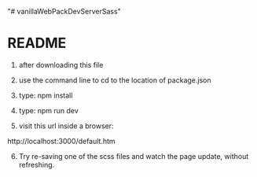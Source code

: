 "# vanillaWebPackDevServerSass" 

# README #

1) after downloading this file

2) use the command line to cd to the location of package.json

3) type: npm install

4) type: npm run dev

5) visit this url inside a browser: 

http://localhost:3000/default.htm

6) Try re-saving one of the scss files and watch the page update, without refreshing.

